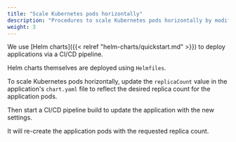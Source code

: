 ```yaml
---
title: "Scale Kubernetes pods horizontally"
description: "Procedures to scale Kubernetes pods horizontally by modifying the replica count"
weight: 3
---
```


We use [Helm charts]({{< relref "helm-charts/quickstart.md" >}}) to deploy applications via a CI/CD pipeline.

Helm charts themselves are deployed using `Helmfiles`.

To scale Kubernetes pods horizontally, update the `replicaCount` value in the application's `chart.yaml` file to reflect the desired replica count for the application pods.

Then start a CI/CD pipeline build to update the application with the new settings.

It will re-create the application pods with the requested replica count.
